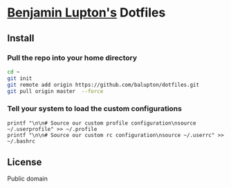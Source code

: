 # [Benjamin Lupton's](http://balupton.com) Dotfiles

## Install

### Pull the repo into your home directory

``` bash
cd ~
git init
git remote add origin https://github.com/balupton/dotfiles.git
git pull origin master  --force
```

### Tell your system to load the custom configurations

```
printf "\n\n# Source our custom profile configuration\nsource ~/.userprofile" >> ~/.profile
printf "\n\n# Source our custom rc configuration\nsource ~/.userrc" >> ~/.bashrc
```


## License

Public domain
